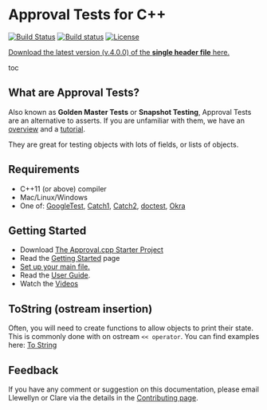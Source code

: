 <a id="top"></a>

# Approval Tests for C++

[![Build Status](https://api.travis-ci.org/approvals/ApprovalTests.cpp.svg?branch=master)](https://travis-ci.org/approvals/ApprovalTests.cpp) [![Build status](https://ci.appveyor.com/api/projects/status/lf3i76ije89oihi5?svg=true)](https://ci.appveyor.com/project/isidore/approvaltests-cpp) [![License](https://img.shields.io/badge/License-Apache%202.0-blue.svg)](https://opensource.org/licenses/Apache-2.0)

<a href="https://github.com/approvals/ApprovalTests.cpp/releases/download/v.4.0.0/ApprovalTests.v.4.0.0.hpp">Download the latest version (v.4.0.0) of the **single header file** here.</a>

toc

## What are Approval Tests?

Also known as **Golden Master Tests** or **Snapshot Testing**, Approval Tests are an alternative to asserts. If you are unfamiliar with them, we have an [overview](/doc/Overview.md#top) and a [tutorial](/doc/Tutorial.md#top).

They are great for testing objects with lots of fields, or lists of objects.

## Requirements

* C++11 (or above) compiler
* Mac/Linux/Windows
* One of:  [GoogleTest](https://github.com/google/googletest), [Catch1](https://github.com/catchorg/Catch2/tree/Catch1.x), [Catch2](https://github.com/catchorg/Catch2), [doctest](https://github.com/onqtam/doctest), [Okra](https://github.com/JayBazuzi/Okra)  

## Getting Started

* Download [The Approval.cpp Starter Project](https://github.com/approvals/ApprovalTests.Cpp.StarterProject)
* Read the [Getting Started](/doc/GettingStarted.md#top) page
* [Set up your main file.](/doc/GettingStarted.md#main-file)
* Read the [User Guide](/doc/README.md#top).
* Watch the [Videos](/doc/Videos.md#top)

## ToString (ostream insertion)
Often, you will need to create functions to allow objects to print their state. This is commonly done with on ostream `<< operator`.
You can find examples here: [To String](/doc/ToString.md#top)

## Feedback

If you have any comment or suggestion on this documentation, please email Llewellyn or Clare via the details in the [Contributing page](/doc/Contributing.md#top).
